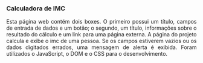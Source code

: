 ### Calculadora de IMC

<p align="justify">
Esta página web contém dois boxes. O primeiro possui um título, campos de entrada de dados e um botão; o segundo, um título, informações sobre o resultado do cálculo e um link para uma página externa. A página do projeto calcula e exibe o imc de uma pessoa. Se os campos estiverem vazios ou os dados digitados errados, uma mensagem de alerta é exibida. Foram utilizados o JavaScript, o DOM e o CSS para o desenvolvimento.
</p>
